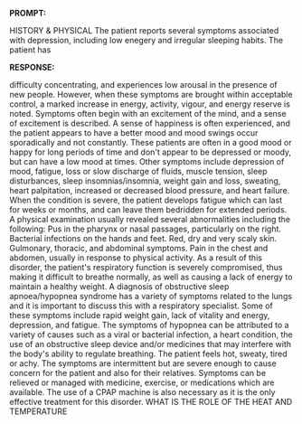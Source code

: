 **PROMPT:**

HISTORY & PHYSICAL The patient reports several symptoms associated with depression, including low enegery and irregular sleeping habits. The patient has

**RESPONSE:**

  difficulty concentrating, and experiences low arousal in the presence of new people. However, when these symptoms are brought within acceptable control, a marked increase in energy, activity, vigour, and energy reserve is noted. Symptoms often begin with an excitement of the mind, and a sense of excitement is described. A sense of happiness is often experienced, and the patient appears to have a better mood and mood swings occur sporadically and not constantly. These patients are often in a good mood or happy for long periods of time and don't appear to be depressed or moody, but can have a low mood at times. Other symptoms include depression of mood, fatigue, loss or slow discharge of fluids, muscle tension, sleep disturbances, sleep insomnias/insomnia, weight gain and loss, sweating, heart palpitation, increased or decreased blood pressure, and heart failure. When the condition is severe, the patient develops fatigue which can last for weeks or months, and can leave them bedridden for extended periods. A physical examination usually revealed several abnormalities including the following: Pus in the pharynx or nasal passages, particularly on the right.  Bacterial infections on the hands and feet.  Red, dry and very scaly skin.  Gulmonary, thoracic, and abdominal symptoms.  Pain in the chest and abdomen, usually in response to physical activity. As a result of this disorder, the patient's respiratory function is severely compromised, thus making it difficult to breathe normally, as well as causing a lack of energy to maintain a healthy weight. A diagnosis of obstructive sleep apnoea/hypopnea syndrome has a variety of symptoms related to the lungs and it is important to discuss this with a respiratory specialist. Some of these symptoms include rapid weight gain, lack of vitality and energy, depression, and fatigue. The symptoms of hypopnea can be attributed to a variety of causes such as a viral or bacterial infection, a heart condition, the use of an obstructive sleep device and/or medicines that may interfere with the body's ability to regulate breathing. The patient feels hot, sweaty, tired or achy. The symptoms are intermittent but are severe enough to cause concern for the patient and also for their relatives. Symptoms can be relieved or managed with medicine, exercise, or medications which are available. The use of a CPAP machine is also necessary as it is the only effective treatment for this disorder.   WHAT IS THE ROLE OF THE HEAT AND TEMPERATURE